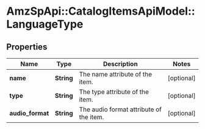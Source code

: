 # AmzSpApi::CatalogItemsApiModel::LanguageType

## Properties
Name | Type | Description | Notes
------------ | ------------- | ------------- | -------------
**name** | **String** | The name attribute of the item. | [optional] 
**type** | **String** | The type attribute of the item. | [optional] 
**audio_format** | **String** | The audio format attribute of the item. | [optional] 


